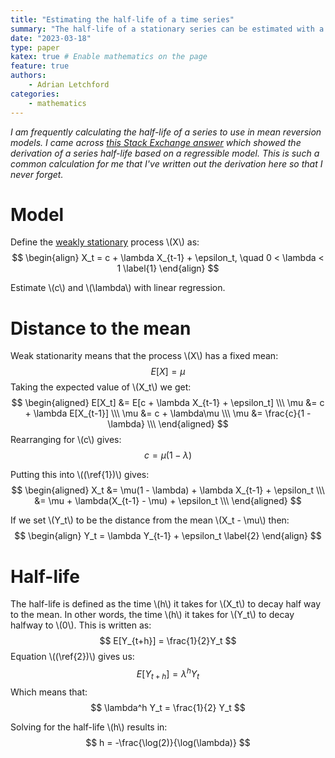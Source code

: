 ```yaml
---
title: "Estimating the half-life of a time series"
summary: "The half-life of a stationary series can be estimated with a linear regression. These notes show the derivation of the half-life from the regression coefficients."
date: "2023-03-18"
type: paper
katex: true # Enable mathematics on the page
feature: true
authors:
    - Adrian Letchford
categories:
    - mathematics
---
```


*I am frequently calculating the half-life of a series to use in mean reversion models. I came across [this Stack Exchange answer](https://quant.stackexchange.com/a/30216) which showed the derivation of a series half-life based on a regressible model. This is such a common calculation for me that I've written out the derivation here so that I never forget.*

# Model

Define the [weakly stationary](https://en.wikipedia.org/wiki/Stationary_process) process \\(X\\) as:
$$
\begin{align}
X_t = c + \lambda X_{t-1} + \epsilon_t, \quad 0 < \lambda < 1 \label{1}
\end{align}
$$

Estimate \\(c\\) and \\(\lambda\\) with linear regression.

# Distance to the mean

Weak stationarity means that the process \\(X\\) has a fixed mean:
$$
E[X] = \mu
$$
Taking the expected value of \\(X_t\\) we get:
$$
\begin{aligned}
E[X_t] &= E[c + \lambda X_{t-1} + \epsilon_t] \\\
\mu &= c + \lambda E[X_{t-1}] \\\
\mu &= c + \lambda\mu \\\
\mu &= \frac{c}{1 - \lambda} \\\
\end{aligned}
$$
Rearranging for \\(c\\) gives:
$$
c = \mu(1 - \lambda)
$$

Putting this into \\((\ref{1})\\) gives:
$$
\begin{aligned}
X_t &= \mu(1 - \lambda) + \lambda X_{t-1} + \epsilon_t \\\
&= \mu + \lambda(X_{t-1} - \mu) + \epsilon_t \\\
\end{aligned}
$$

If we set \\(Y_t\\) to be the distance from the mean \\(X_t - \mu\\) then:
$$
\begin{align}
Y_t = \lambda Y_{t-1} + \epsilon_t \label{2}
\end{align}
$$

# Half-life

The half-life is defined as the time \\(h\\) it takes for \\(X_t\\) to decay half way to the mean. In other words, the time \\(h\\) it takes for \\(Y_t\\) to decay halfway to \\(0\\). This is written as:
$$
E[Y_{t+h}] = \frac{1}{2}Y_t
$$
Equation \\((\ref{2})\\) gives us:
$$
E[Y_{t+h}] = \lambda^h Y_t
$$
Which means that:
$$
\lambda^h Y_t = \frac{1}{2} Y_t
$$

Solving for the half-life \\(h\\) results in:
$$
h = -\frac{\log(2)}{\log(\lambda)}
$$
